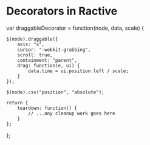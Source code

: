 # Decorators in Ractive

var draggableDecorator = function(node, data, scale) {

	$(node).draggable({
		axis: "x",
		cursor: "-webkit-grabbing",
		scroll: true,
		containment: "parent",
		drag: function(e, ui) {
			data.time = ui.position.left / scale;
		}
	});

	$(node).css("position", "absolute");

	return {
		teardown: function() {
			// ...any cleanup work goes here
		}
	};
};

